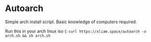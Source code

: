 # Autoarch

Simple arch install script. 
Basic knowledge of computers required.

Run this in your arch linux iso (:
`curl https://xliam.space/autoarch -o arch.sh && sh arch.sh`
